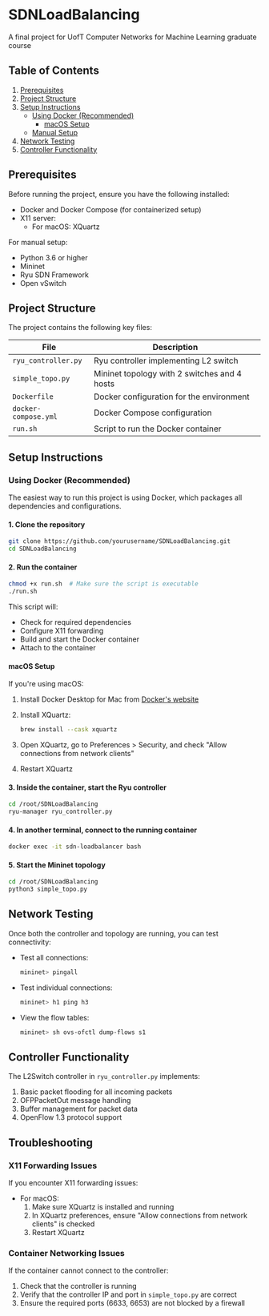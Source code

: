 # SDNLoadBalancing

A final project for UofT Computer Networks for Machine Learning graduate course

## Table of Contents

1. [Prerequisites](#prerequisites)
2. [Project Structure](#project-structure)
3. [Setup Instructions](#setup-instructions)
   - [Using Docker (Recommended)](#using-docker-recommended)
     - [macOS Setup](#macos-setup)
   - [Manual Setup](#manual-setup)
4. [Network Testing](#network-testing)
5. [Controller Functionality](#controller-functionality)

## Prerequisites

Before running the project, ensure you have the following installed:

- Docker and Docker Compose (for containerized setup)
- X11 server:
  - For macOS: XQuartz

For manual setup:

- Python 3.6 or higher
- Mininet
- Ryu SDN Framework
- Open vSwitch

## Project Structure

The project contains the following key files:

| File                 | Description                                  |
| -------------------- | -------------------------------------------- |
| `ryu_controller.py`  | Ryu controller implementing L2 switch        |
| `simple_topo.py`     | Mininet topology with 2 switches and 4 hosts |
| `Dockerfile`         | Docker configuration for the environment     |
| `docker-compose.yml` | Docker Compose configuration                 |
| `run.sh`             | Script to run the Docker container           |

## Setup Instructions

### Using Docker (Recommended)

The easiest way to run this project is using Docker, which packages all dependencies and configurations.

#### 1. Clone the repository

```bash
git clone https://github.com/yourusername/SDNLoadBalancing.git
cd SDNLoadBalancing
```

#### 2. Run the container

```bash
chmod +x run.sh  # Make sure the script is executable
./run.sh
```

This script will:

- Check for required dependencies
- Configure X11 forwarding
- Build and start the Docker container
- Attach to the container

#### macOS Setup

If you're using macOS:

1. Install Docker Desktop for Mac from [Docker's website](https://www.docker.com/products/docker-desktop)

2. Install XQuartz:

   ```bash
   brew install --cask xquartz
   ```

3. Open XQuartz, go to Preferences > Security, and check "Allow connections from network clients"

4. Restart XQuartz

#### 3. Inside the container, start the Ryu controller

```bash
cd /root/SDNLoadBalancing
ryu-manager ryu_controller.py
```

#### 4. In another terminal, connect to the running container

```bash
docker exec -it sdn-loadbalancer bash
```

#### 5. Start the Mininet topology

```bash
cd /root/SDNLoadBalancing
python3 simple_topo.py
```

## Network Testing

Once both the controller and topology are running, you can test connectivity:

- Test all connections:

  ```bash
  mininet> pingall
  ```

- Test individual connections:

  ```bash
  mininet> h1 ping h3
  ```

- View the flow tables:
  ```bash
  mininet> sh ovs-ofctl dump-flows s1
  ```

## Controller Functionality

The L2Switch controller in `ryu_controller.py` implements:

1. Basic packet flooding for all incoming packets
2. OFPPacketOut message handling
3. Buffer management for packet data
4. OpenFlow 1.3 protocol support

## Troubleshooting

### X11 Forwarding Issues

If you encounter X11 forwarding issues:

- For macOS:
  1. Make sure XQuartz is installed and running
  2. In XQuartz preferences, ensure "Allow connections from network clients" is checked
  3. Restart XQuartz

### Container Networking Issues

If the container cannot connect to the controller:

1. Check that the controller is running
2. Verify that the controller IP and port in `simple_topo.py` are correct
3. Ensure the required ports (6633, 6653) are not blocked by a firewall
